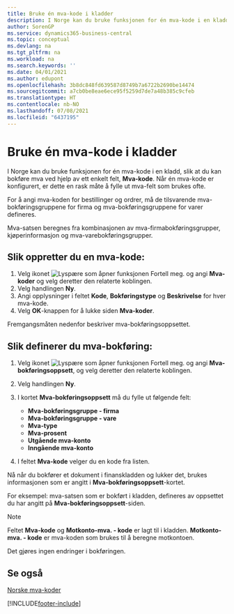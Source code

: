 ```yaml
---
title: Bruke én mva-kode i kladder
description: I Norge kan du bruke funksjonen for én mva-kode i en kladd, slik at du kan bokføre mva ved hjelp av ett enkelt felt, Mva-kode.
author: SorenGP
ms.service: dynamics365-business-central
ms.topic: conceptual
ms.devlang: na
ms.tgt_pltfrm: na
ms.workload: na
ms.search.keywords: ''
ms.date: 04/01/2021
ms.author: edupont
ms.openlocfilehash: 3b8dc848fd639587d8749b7a6722b2690be14474
ms.sourcegitcommit: a7cb0be8eae6ece95f5259d7de7a48b385c9cfeb
ms.translationtype: HT
ms.contentlocale: nb-NO
ms.lasthandoff: 07/08/2021
ms.locfileid: "6437195"
---
```

# <a name="use-one-vat-code-in-journals"></a>Bruke én mva-kode i kladder
I Norge kan du bruke funksjonen for én mva-kode i en kladd, slik at du kan bokføre mva ved hjelp av ett enkelt felt, **Mva-kode**. Når én mva-kode er konfigurert, er dette en rask måte å fylle ut mva-felt som brukes ofte.  

For å angi mva-koden for bestillinger og ordrer, må de tilsvarende mva-bokføringsgruppene for firma og mva-bokføringsgruppene for varer defineres.  

Mva-satsen beregnes fra kombinasjonen av mva-firmabokføringsgrupper, kjøperinformasjon og mva-varebokføringsgrupper.  

## <a name="to-create-a-vat-code"></a>Slik oppretter du en mva-kode:  

1.  Velg ikonet ![Lyspære som åpner funksjonen Fortell meg.](../../media/ui-search/search_small.png "Fortell hva du vil gjøre") og angi **Mva-koder** og velg deretter den relaterte koblingen.  
2.  Velg handlingen **Ny**.  
3.  Angi opplysninger i feltet **Kode**, **Bokføringstype** og **Beskrivelse** for hver mva-kode.  
4.  Velg **OK**-knappen for å lukke siden **Mva-koder**.  

 Fremgangsmåten nedenfor beskriver mva-bokføringsoppsettet.  

## <a name="to-set-up-vat-posting"></a>Slik definerer du mva-bokføring:  

1.  Velg ikonet ![Lyspære som åpner funksjonen Fortell meg.](../../media/ui-search/search_small.png "Fortell hva du vil gjøre") og angi **Mva-bokføringsoppsett**, og velg deretter den relaterte koblingen.  
2.  Velg handlingen **Ny**.  
3.  I kortet **Mva-bokføringsoppsett** må du fylle ut følgende felt:  

    - **Mva-bokføringsgruppe - firma**  
    - **Mva-bokføringsgruppe - vare**  
    - **Mva-type**  
    - **Mva-prosent**  
    - **Utgående mva-konto**  
    - **Inngående mva-konto**  

4.  I feltet **Mva-kode** velger du en kode fra listen.  

Nå når du bokfører et dokument i finanskladden og lukker det, brukes informasjonen som er angitt i **Mva-bokføringsoppsett**-kortet.  

For eksempel: mva-satsen som er bokført i kladden, defineres av oppsettet du har angitt på **Mva-bokføringsoppsett**-siden.  

> [!NOTE]  
>  Feltet **Mva-kode** og **Motkonto-mva. - kode** er lagt til i kladden. **Motkonto-mva. - kode** er mva-koden som brukes til å beregne motkontoen.  
>   
>  Det gjøres ingen endringer i bokføringen.  

## <a name="see-also"></a>Se også  
 [Norske mva-koder](norwegian-vat-codes.md)


[!INCLUDE[footer-include](../../includes/footer-banner.md)]